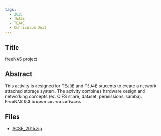 ```yaml
---
tags:
  - 2015
  - TEJ3E
  - TEJ4E
  - Curriculum Unit
---
```

    
## Title

freeNAS project

## Abstract

This activity is designed for TEJ3E and TEJ4E students to create a network attached storage system.  The activity combines hardware design and networking concepts (ex. CIFS share, dataset, permissions, samba).   FreeNAS 9.3 is open source software.

## Files

- [ACSE_2015.zip](resources/2015/Kiley_McDaniel/ACSE_2015.zip)
